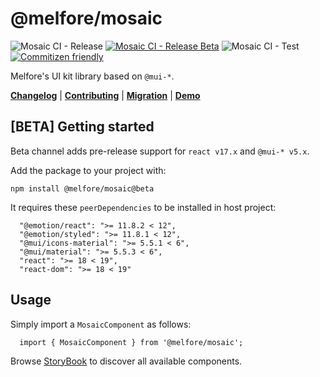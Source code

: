 # @melfore/mosaic

 ![Mosaic CI - Release](https://github.com/melfore/mosaic/workflows/Mosaic%20CI%20-%20Release/badge.svg) [![Mosaic CI - Release Beta](https://github.com/melfore/mosaic/actions/workflows/release-beta.yml/badge.svg)](https://github.com/melfore/mosaic/actions/workflows/release-beta.yml) ![Mosaic CI - Test](https://github.com/melfore/mosaic/workflows/Mosaic%20CI%20-%20Test/badge.svg) [![Commitizen friendly](https://img.shields.io/badge/commitizen-friendly-brightgreen.svg)](http://commitizen.github.io/cz-cli/)

Melfore's UI kit library based on `@mui-*`.

 <a href="https://github.com/melfore/mosaic/blob/master/CHANGELOG.md" target="_blank">**Changelog**</a> | <a href="https://github.com/melfore/mosaic/blob/master/CONTRIBUTING.md" target="_blank">**Contributing**</a> | <a href="https://github.com/melfore/mosaic/blob/master/MIGRATION.md" target="_blank">**Migration**</a> | <a href="https://melfore.github.io/mosaic/beta/" target="_blank">**Demo**</a>

## [BETA] Getting started

Beta channel adds pre-release support for `react v17.x` and `@mui-* v5.x`.

Add the package to your project with:

`npm install @melfore/mosaic@beta`

It requires these `peerDependencies` to be installed in host project:

```
  "@emotion/react": ">= 11.8.2 < 12",
  "@emotion/styled": ">= 11.8.1 < 12",
  "@mui/icons-material": ">= 5.5.1 < 6",
  "@mui/material": ">= 5.5.3 < 6",
  "react": ">= 18 < 19",
  "react-dom": ">= 18 < 19"
```

## Usage

Simply import a `MosaicComponent` as follows:

```
  import { MosaicComponent } from '@melfore/mosaic';
```

Browse <a href="https://melfore.github.io/mosaic/beta/" target="_blank">StoryBook</a> to discover all available components.